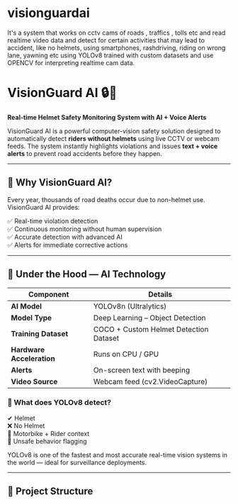 # visionguardai
It's a system that works on cctv cams of roads , traffics , tolls etc and read realtime video data and detect for certain activities that may lead to accident, like no helmets, using smartphones, rashdriving, riding on wrong lane, yawning etc using YOLOv8 trained with custom datasets and use OPENCV for interpreting realtime cam data. 
# VisionGuard AI 🔒🧠
**Real-time Helmet Safety Monitoring System with AI + Voice Alerts**

VisionGuard AI is a powerful computer-vision safety solution designed to automatically detect **riders without helmets** using live CCTV or webcam feeds. The system instantly highlights violations and issues **text + voice alerts** to prevent road accidents before they happen.

---

## 🚨 Why VisionGuard AI?

Every year, thousands of road deaths occur due to non-helmet use.  
VisionGuard AI provides:

✅ Real-time violation detection  
✅ Continuous monitoring without human supervision  
✅ Accurate detection with advanced AI  
✅ Alerts for immediate corrective actions  

---

## 🧠 Under the Hood — AI Technology

| Component | Details |
|----------|---------|
| **AI Model** | YOLOv8n (Ultralytics) |
| **Model Type** | Deep Learning – Object Detection |
| **Training Dataset** | COCO + Custom Helmet Detection Dataset |
| **Hardware Acceleration** | Runs on CPU / GPU |
| **Alerts** | On-screen text with beeping |
| **Video Source** | Webcam feed (cv2.VideoCapture) |

### 🎯 What does YOLOv8 detect?

✔ Helmet  
❌ No Helmet  
🚦 Motorbike + Rider context  
🛑 Unsafe behavior flagging  

YOLOv8 is one of the fastest and most accurate real-time vision systems in the world — ideal for surveillance deployments.

---

## 📂 Project Structure

